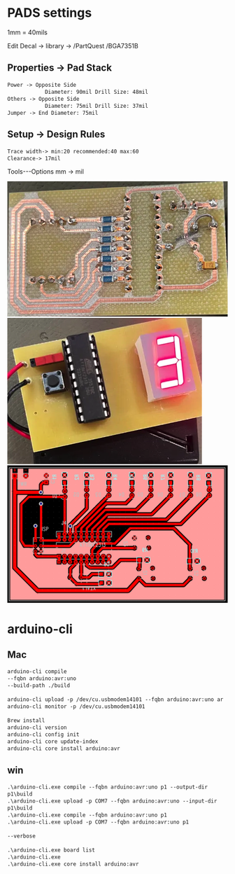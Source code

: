 # PADS settings

1mm = 40mils

Edit Decal -> library -> /PartQuest /BGA7351B

## Properties -> Pad Stack
    Power -> Opposite Side 
                Diameter: 90mil Drill Size: 48mil  
    Others -> Opposite Side 
                Diameter: 75mil Drill Size: 37mil 
    Jumper -> End Diameter: 75mil

## Setup -> Design Rules
    Trace width-> min:20 recommended:40 max:60 
    Clearance-> 17mil
    
Tools---Options mm -> mil

![dice_back](https://github.com/stellaaa42/embed/blob/main/avr/dice_back.png)
![dice_front](https://github.com/stellaaa42/embed/blob/main/avr/dice_front.png)
![avr](https://github.com/stellaaa42/embed/blob/main/avr/avr_layout2.png)



# arduino-cli

## Mac
    arduino-cli compile
    --fqbn arduino:avr:uno
    --build-path ./build
    
    arduino-cli upload -p /dev/cu.usbmodem14101 --fqbn arduino:avr:uno ar
    arduino-cli monitor -p /dev/cu.usbmodem14101
    
    Brew install
    arduino-cli version
    arduino-cli config init
    arduino-cli core update-index
    arduino-cli core install arduino:avr

## win
    .\arduino-cli.exe compile --fqbn arduino:avr:uno p1 --output-dir p1\build
    .\arduino-cli.exe upload -p COM7 --fqbn arduino:avr:uno --input-dir p1\build
    .\arduino-cli.exe compile --fqbn arduino:avr:uno p1
    .\arduino-cli.exe upload -p COM7 --fqbn arduino:avr:uno p1
    
    --verbose
    
    .\arduino-cli.exe board list
    .\arduino-cli.exe
    .\arduino-cli.exe core install arduino:avr
